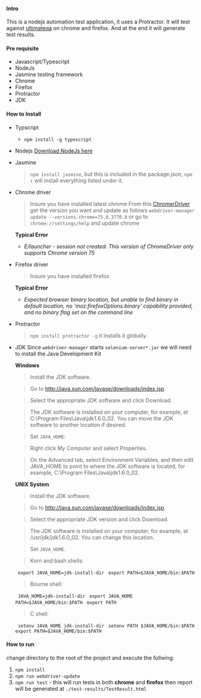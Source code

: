 #### Intro
This is a nodejs automation test application, it uses a Protractor. It will test against [ultimateqa](https://www.ultimateqa.com/automation/) on chrome and firefox.
And at the end it will generate test results.

#### Pre requisite 
- Javascript/Typescript
- NodeJs
- Jasmine testing framework
- Chrome
- Firefox
- Protractor
- JDK 

#### How to Install
* Typscript
    * `npm install -g typescript`
* Nodejs
    [Download NodeJs here](https://nodejs.org/en/)

* Jasmine
    > `npm install jasmine`, but this is included in the package.json, `npm i` will install everything listed under it.

* Chrome driver
    > Insure you have installed latest chrome
    > From this [ChromerDriver](https://sites.google.com/a/chromium.org/chromedriver/downloads) get the version you want and update as follows
    > `webdriver-manager update --versions.chrome=75.0.3770.8` or go to `chrome://settings/help` and update  chrome

    **Typical Error**
    *  _E/launcher - session not created: This version of ChromeDriver only supports Chrome version 75_


* Firefox driver
    > Insure you have installed firefox

    **Typical Error**
    * _Expected browser binary location, but unable to find binary in default location, no 'moz:firefoxOptions.binary' capability provided, and no binary flag set on the command line_

* Protractor
    > `npm install protractor -g` it installs it globally.

* JDK
    Since  `webdriver-manager` starts `selenium-server*.jar` we will need to install the Java Development Kit
    
    **Windows**
    > Install the JDK software.

    > Go to http://java.sun.com/javase/downloads/index.jsp.

    > Select the appropriate JDK software and click Download.

    > The JDK software is installed on your computer, for example, at C:\Program Files\Java\jdk1.6.0_02. You can move   the JDK software to another location if desired.

    > Set `JAVA_HOME`:

    > Right click My Computer and select Properties.

    > On the Advanced tab, select Environment Variables, and then edit JAVA_HOME to point to where the JDK software is located, for example, C:\Program Files\Java\jdk1.6.0_02.

    **UNIX System**
    > Install the JDK software.

    > Go to http://java.sun.com/javase/downloads/index.jsp.

    > Select the appropriate JDK version and click Download.

    > The JDK software is installed on your computer, for example, at /usr/jdk/jdk1.6.0_02. You can change this location.

    > Set `JAVA_HOME`.

    > Korn and bash shells:

    ` export JAVA_HOME=jdk-install-dir`
    ` export PATH=$JAVA_HOME/bin:$PATH`
    > Bourne shell:

    ` JAVA_HOME=jdk-install-dir`
    ` export JAVA_HOME`
    ` PATH=$JAVA_HOME/bin:$PATH`
    ` export PATH`
    > C shell:

    ` setenv JAVA_HOME jdk-install-dir`
    ` setenv PATH $JAVA_HOME/bin:$PATH`
    ` export PATH=$JAVA_HOME/bin:$PATH`

#### How to run
change directory to the root of the project and execute the follwing:

  1. `npm install`
  2. `npm run webdriver-update`
  3. `npm run test` - this will run tests in both **chrome** and **firefox** then report will be generated at `./test-results/TestResult.html`



